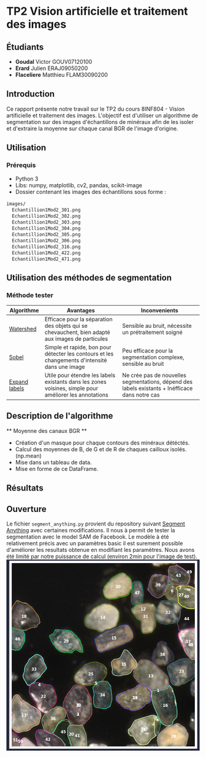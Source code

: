# TP2 Vision artificielle et traitement des images

## Étudiants

-   **Goudal** Victor GOUV07120100
-   **Erard** Julien ERAJ09050200
-   **Flaceliere** Matthieu FLAM30090200

## Introduction

Ce rapport présente notre travail sur le TP2 du cours 8INF804 - Vision artificielle et traitement des images. L'objectif est d'utiliser un algorithme de segmentation sur des images d'échantillons de minéraux afin de les isoler et d'extraire la moyenne sur chaque canal BGR de l'image d'origine.

## Utilisation

### Prérequis

-   Python 3
-   Libs: numpy, matplotlib, cv2, pandas, scikit-image
-   Dossier contenant les images des échantillons sous forme :

```
images/
  Echantillion1Mod2_301.png
  Echantillion1Mod2_302.png
  Echantillion1Mod2_303.png
  Echantillion1Mod2_304.png
  Echantillion1Mod2_305.png
  Echantillion1Mod2_306.png
  Echantillion1Mod2_316.png
  Echantillion1Mod2_422.png
  Echantillion1Mod2_471.png
```

## Utilisation des méthodes de segmentation

### Méthode tester

| Algorithme                                                                                                                                                         | Avantages                                                                                              | Inconvenients                                                                                   |
|--------------------------------------------------------------------------------------------------------------------------------------------------------------------|--------------------------------------------------------------------------------------------------------|-------------------------------------------------------------------------------------------------|
| [Watershed](https://scikit-image.org/docs/0.12.x/auto_examples/segmentation/plot_watershed.html?highlight=segmentation)                                            | Efficace pour la séparation des objets qui se chevauchent, bien adapté aux images de particules        | Sensible au bruit, nécessite un prétraitement soigné                                            |
| [Sobel](https://scikit-image.org/docs/stable/auto_examples/edges/plot_edge_filter.html#sphx-glr-auto-examples-edges-plot-edge-filter-py)                           | Simple et rapide, bon pour détecter les contours et les changements d'intensité dans une image         | Peu efficace pour la segmentation complexe, sensible au bruit                                   |
| [Expand labels](https://scikit-image.org/docs/stable/auto_examples/segmentation/plot_expand_labels.html#sphx-glr-auto-examples-segmentation-plot-expand-labels-py) | Utile pour étendre les labels existants dans les zones voisines, simple pour améliorer les annotations | Ne crée pas de nouvelles segmentations, dépend des labels existants + Inéfficace dans notre cas |

## Description de l'algorithme


** Moyenne des canaux BGR **
- Création d'un masque pour chaque contours des minéraux détéctés.
- Calcul des moyennes de B, de G et de R de chaques cailloux isolés. (np.mean)
- Mise dans un tableau de data.
- Mise en forme de ce DataFrame.

## Résultats

## Ouverture

Le fichier `segment_anything.py` provient du repository suivant [Segment Anything](https://github.com/facebookresearch/segment-anything) avec certaines modifications. Il nous à permit de tester la segmentation avec le model SAM de Facebook. Le modèle à été relativement précis avec un paramètres basic il est surement possible d'améliorer les resultats obtenue en modifiant les paramètres. Nous avons été limité par notre puissance de calcul (environ 2min pour l'image de test).
![SAM](./images_docs/SAM.png)

